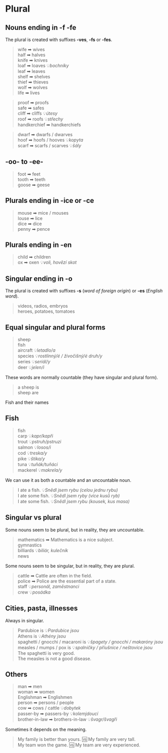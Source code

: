 # Plural

## Nouns ending in -f -fe

The plural is created with suffixes **-ves**, **-fs** or **-fes**.

> wife ➡ wives <br/>
> half ➡ halves <br/>
> knife ➡ knives <br/>
> loaf ➡ loaves 💡*bochníky* <br/>
> leaf ➡ leaves <br/>
> shelf ➡ shelves <br/>
> thief ➡ thieves <br/>
> wolf ➡ wolves <br/>
> life ➡ lives <br/>

> proof ➡ proofs <br/>
> safe ➡ safes <br/>
> cliff ➡ cliffs 💡*útesy* <br/>
> roof ➡ roofs 💡*střechy* <br/>
> handkerchief ➡ handkerchiefs <br/>

> dwarf ➡ dwarfs / dwarves <br/>
> hoof ➡ hoofs / hooves 💡*kopyta* <br/>
> scarf ➡ scarfs / scarves 💡*šály* <br/>

## -oo- to -ee-

> foot ➡ feet <br/>
> tooth ➡ teeth <br/>
> goose ➡ geese <br/>

## Plurals ending in -ice or -ce

> mouse ➡ mice / mouses <br/>
> louse ➡ lice <br/>
> dice ➡ dice <br/>
> penny ➡ pence <br/>

## Plurals ending in -en

> child ➡ children <br/>
> ox ➡ oxen 💡*voli, hovězí skot*<br/>

## Singular ending in -o

The plural is created with suffixes **-s** (*word of foreign origin*) or **-es** (*English word*).

> videos, radios, embryos <br/>
> heroes, potatoes, tomatoes <br/>

## Equal singular and plural forms

> sheep <br/>
> fish <br/>
> aircraft 💡*letadlo/a* <br/>
> species 💡*rostlinný/é / živočišný/é druh/y* <br/>
> series 💡*seriál/y* <br/>
> deer 💡*jelen/i* <br/>

These words are normally countable (they have singular and plural form).

> a sheep is <br/>
> sheep are <br/>

Fish and their names

## Fish

> fish <br/>
> carp 💡*kapr/kapři* <br/>
> trout 💡*pstruh/pstruzi* <br/>
> salmon 💡*losos/i* <br/>
> cod 💡*treska/y* <br/>
> pike 💡*štika/y* <br/>
> tuna 💡*tuňák/tuňáci* <br/>
> mackerel 💡*makrela/y* <br/>

We can use it as both a countable and an uncountable noun.

> I ate a fish. 💡*Snědl jsem rybu (celou jednu rybu)* <br/>
> I ate some fish. 💡*Snědl jsem ryby (více kusů ryb)* <br/>
> I ate some fish. 💡*Snědl jsem rybu (kousek, kus masa)* <br/>

## Singular vs plural

Some nouns seem to be plural, but in reality, they are uncountable.

> mathematics ➡ Mathematics is a nice subject. <br/>
> gymnastics <br/>
> billiards 💡*biliár, kulečník* <br/>
> news <br/>

Some nouns seem to be singular, but in reality, they are plural.

> cattle ➡ Cattle are often in the field. <br/>
> police ➡ Police are the essential part of a state. <br/>
> staff 💡*personál, zaměstnanci* <br/>
> crew 💡*posádka* <br/>

## Cities, pasta, illnesses

Always in singular.

> Pardubice is 💡*Pardubice jsou* <br/>
> Athens is 💡*Athény jsou* <br/>
> spaghetti / gnocchi / macaroni is 💡*špagety / gnocchi / makaróny jsou* <br/>
> measles / mumps / pox is 💡*spalničky / příušnice / neštovice jsou* <br/>
> The spaghetti is very good. <br/>
> The measles is not a good disease. <br/>

## Others

> man ➡ men <br/>
> woman ➡ women <br/>
> Englishman ➡ Englishmen <br/>
> person ➡ persons / people <br/>
> cow ➡ cows / cattle 💡*dobytek* <br/>
> passer-by ➡ passers-by 💡*kolemjdoucí* <br/>
> brother-in-law ➡ brothers-in-law 💡*švagr/švagři* <br/>

Sometimes it depends on the meaning.

> My family is better than yours. 🆚 My family are very tall. <br/>
> My team won the game. 🆚 My team are very experienced. <br/>
